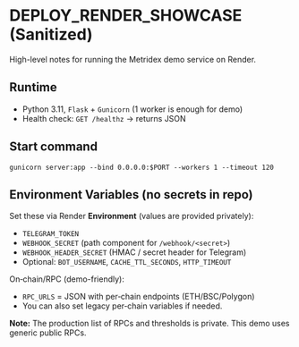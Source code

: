 # DEPLOY_RENDER_SHOWCASE (Sanitized)

High-level notes for running the Metridex demo service on Render.

## Runtime
- Python 3.11, `Flask` + `Gunicorn` (1 worker is enough for demo)
- Health check: `GET /healthz` → returns JSON

## Start command
```
gunicorn server:app --bind 0.0.0.0:$PORT --workers 1 --timeout 120
```

## Environment Variables (no secrets in repo)
Set these via Render **Environment** (values are provided privately):
- `TELEGRAM_TOKEN`
- `WEBHOOK_SECRET` (path component for `/webhook/<secret>`)
- `WEBHOOK_HEADER_SECRET` (HMAC / secret header for Telegram)
- Optional: `BOT_USERNAME`, `CACHE_TTL_SECONDS`, `HTTP_TIMEOUT`

On‑chain/RPC (demo-friendly):
- `RPC_URLS` = JSON with per‑chain endpoints (ETH/BSC/Polygon)
- You can also set legacy per‑chain variables if needed.

**Note:** The production list of RPCs and thresholds is private. This demo uses generic public RPCs.
